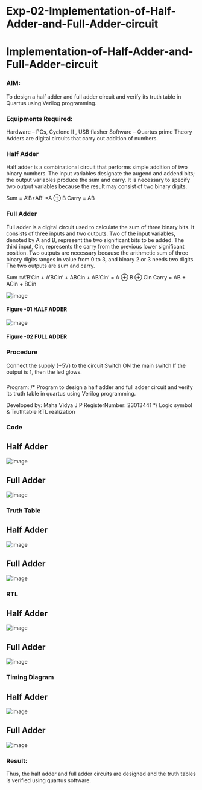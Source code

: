 # Exp-02-Implementation-of-Half-Adder-and-Full-Adder-circuit

# Implementation-of-Half-Adder-and-Full-Adder-circuit
### AIM:
To design a half adder and full adder circuit and verify its truth table in Quartus using Verilog programming.

### Equipments Required:
Hardware – PCs, Cyclone II , USB flasher
Software – Quartus prime
Theory
Adders are digital circuits that carry out addition of numbers.

### Half Adder
Half adder is a combinational circuit that performs simple addition of two binary numbers. The input variables designate the augend and addend bits; the output variables produce the sum and carry. It is necessary to specify two output variables because the result may consist of two binary digits.

Sum = A’B+AB’ =A ⊕ B Carry = AB

### Full Adder
Full adder is a digital circuit used to calculate the sum of three binary bits. It consists of three inputs and two outputs. Two of the input variables, denoted by A and B, represent the two significant bits to be added. The third input, Cin, represents the carry from the previous lower significant position. Two outputs are necessary because the arithmetic sum of three binary digits ranges in value from 0 to 3, and binary 2 or 3 needs two digits. The two outputs are sum and carry.

Sum =A’B’Cin + A’BCin’ + ABCin + AB’Cin’ = A ⊕ B ⊕ Cin Carry = AB + ACin + BCin

 ![image](https://user-images.githubusercontent.com/36288975/163552156-a13e5a56-c638-4110-97d9-8896907c8d25.png)

#### Figure -01 HALF ADDER 


![image](https://user-images.githubusercontent.com/36288975/163552057-b3547877-6d07-45b4-b7e0-bcfebfad9e1d.png)

#### Figure -02 FULL ADDER 

### Procedure

Connect the supply (+5V) to the circuit
Switch ON the main switch
If the output is 1, then the led glows.
### 
Program:
/*
Program to design a half adder and full adder circuit and verify its truth table in quartus using Verilog programming.

Developed by: Maha Vidya J P
RegisterNumber: 23013441 
*/
Logic symbol & Truthtable
RTL realization

### Code

## Half Adder

![image](https://github.com/Mahavidyajp/Exp-02-Implementation-of-Half-Adder-and-Full-Adder-circuit/assets/144870914/fb9ecb3c-1f81-4400-811a-2ffac82c43a2)

## Full Adder

![image](https://github.com/Mahavidyajp/Exp-02-Implementation-of-Half-Adder-and-Full-Adder-circuit/assets/144870914/7efa041e-612b-46c8-9326-dd713ffcaced)

### Truth Table

## Half Adder

![image](https://github.com/Mahavidyajp/Exp-02-Implementation-of-Half-Adder-and-Full-Adder-circuit/assets/144870914/1e1fb604-9c8c-401f-9691-a270622c0cc6)

## Full Adder

![image](https://github.com/Mahavidyajp/Exp-02-Implementation-of-Half-Adder-and-Full-Adder-circuit/assets/144870914/9c155e0c-864e-4111-a8f1-cf55160eb69e)

### RTL

## Half Adder

![image](https://github.com/Mahavidyajp/Exp-02-Implementation-of-Half-Adder-and-Full-Adder-circuit/assets/144870914/30f2f563-63f4-475b-9719-dd713738b454)

## Full Adder

![image](https://github.com/Mahavidyajp/Exp-02-Implementation-of-Half-Adder-and-Full-Adder-circuit/assets/144870914/949c5dbe-152b-4b05-961b-66e27f990194)

### Timing Diagram

## Half Adder

![image](https://github.com/Mahavidyajp/Exp-02-Implementation-of-Half-Adder-and-Full-Adder-circuit/assets/144870914/8aebdbf8-b0f9-4628-9fdc-90efe3c5b3bd)

## Full Adder

![image](https://github.com/Mahavidyajp/Exp-02-Implementation-of-Half-Adder-and-Full-Adder-circuit/assets/144870914/05dddc45-6398-4e7f-a7ad-ed6142bd12e2)

### Result:

Thus, the half adder and full adder circuits are designed and the truth tables is verified using quartus software.
